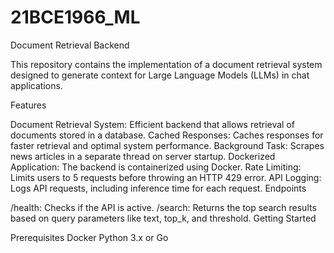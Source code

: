 # 21BCE1966_ML

Document Retrieval Backend

This repository contains the implementation of a document retrieval system designed to generate context for Large Language Models (LLMs) in chat applications.

Features

Document Retrieval System: Efficient backend that allows retrieval of documents stored in a database.
Cached Responses: Caches responses for faster retrieval and optimal system performance.
Background Task: Scrapes news articles in a separate thread on server startup.
Dockerized Application: The backend is containerized using Docker.
Rate Limiting: Limits users to 5 requests before throwing an HTTP 429 error.
API Logging: Logs API requests, including inference time for each request.
Endpoints

/health: Checks if the API is active.
/search: Returns the top search results based on query parameters like text, top_k, and threshold.
Getting Started

Prerequisites
Docker
Python 3.x or Go
